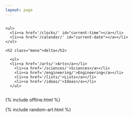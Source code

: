 ```yaml
---
layout: page
---
```



<div class="columns is-vcentered">

<div class="column is-6">

    <ul>
      <li><a href='/clocks/' id="current-time"></a></li>
      <li><a href='/calendar/' id="current-date"></a></li>
    </ul>

    <h2 class="mono">delta</h2>

      <ul>
      <li><a href='/arts/'>Arts</a></li>
        <li><a href='/sciences/'>Sciences</a></li>
        <li><a href='/engineering/'>Engineering</a></li>
        <li><a href='/lists/'>Lists</a></li>
        <li><a href='/ideas/'>Ideas</a></li>
      </ul>


  </div>



</div>



{% include offline.html  %}

{% include random-art.html %}

<script src="/assets/js/moment.min.js"></script>
<script src="/assets/js/datetime.js"></script>


<script>
  show_date_and_time();
</script>

